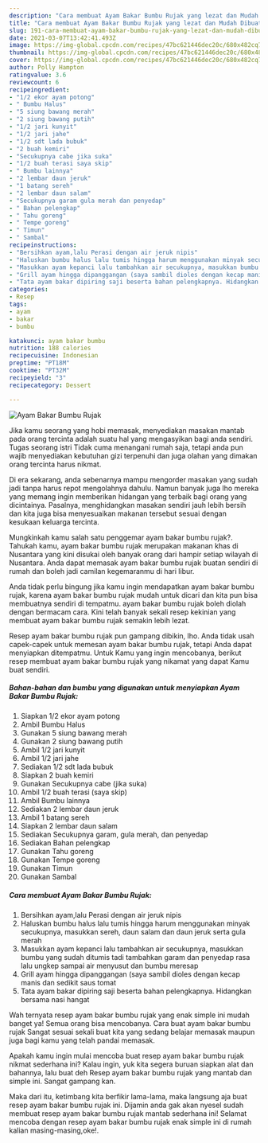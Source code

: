 ```yaml
---
description: "Cara membuat Ayam Bakar Bumbu Rujak yang lezat dan Mudah Dibuat"
title: "Cara membuat Ayam Bakar Bumbu Rujak yang lezat dan Mudah Dibuat"
slug: 191-cara-membuat-ayam-bakar-bumbu-rujak-yang-lezat-dan-mudah-dibuat
date: 2021-03-07T13:42:41.493Z
image: https://img-global.cpcdn.com/recipes/47bc621446dec20c/680x482cq70/ayam-bakar-bumbu-rujak-foto-resep-utama.jpg
thumbnail: https://img-global.cpcdn.com/recipes/47bc621446dec20c/680x482cq70/ayam-bakar-bumbu-rujak-foto-resep-utama.jpg
cover: https://img-global.cpcdn.com/recipes/47bc621446dec20c/680x482cq70/ayam-bakar-bumbu-rujak-foto-resep-utama.jpg
author: Polly Hampton
ratingvalue: 3.6
reviewcount: 6
recipeingredient:
- "1/2 ekor ayam potong"
- " Bumbu Halus"
- "5 siung bawang merah"
- "2 siung bawang putih"
- "1/2 jari kunyit"
- "1/2 jari jahe"
- "1/2 sdt lada bubuk"
- "2 buah kemiri"
- "Secukupnya cabe jika suka"
- "1/2 buah terasi saya skip"
- " Bumbu lainnya"
- "2 lembar daun jeruk"
- "1 batang sereh"
- "2 lembar daun salam"
- "Secukupnya garam gula merah dan penyedap"
- " Bahan pelengkap"
- " Tahu goreng"
- " Tempe goreng"
- " Timun"
- " Sambal"
recipeinstructions:
- "Bersihkan ayam,lalu Perasi dengan air jeruk nipis"
- "Haluskan bumbu halus lalu tumis hingga harum menggunakan minyak secukupnya, masukkan sereh, daun salam dan daun jeruk serta gula merah"
- "Masukkan ayam kepanci lalu tambahkan air secukupnya, masukkan bumbu yang sudah ditumis tadi tambahkan garam dan penyedap rasa lalu ungkep sampai air menyusut dan bumbu meresap"
- "Grill ayam hingga dipanggangan (saya sambil dioles dengan kecap manis dan sedikit saus tomat"
- "Tata ayam bakar dipiring saji beserta bahan pelengkapnya. Hidangkan bersama nasi hangat"
categories:
- Resep
tags:
- ayam
- bakar
- bumbu

katakunci: ayam bakar bumbu 
nutrition: 188 calories
recipecuisine: Indonesian
preptime: "PT18M"
cooktime: "PT32M"
recipeyield: "3"
recipecategory: Dessert

---
```



![Ayam Bakar Bumbu Rujak](https://img-global.cpcdn.com/recipes/47bc621446dec20c/680x482cq70/ayam-bakar-bumbu-rujak-foto-resep-utama.jpg)

Jika kamu seorang yang hobi memasak, menyediakan masakan mantab pada orang tercinta adalah suatu hal yang mengasyikan bagi anda sendiri. Tugas seorang istri Tidak cuma menangani rumah saja, tetapi anda pun wajib menyediakan kebutuhan gizi terpenuhi dan juga olahan yang dimakan orang tercinta harus nikmat.

Di era  sekarang, anda sebenarnya mampu mengorder masakan yang sudah jadi tanpa harus repot mengolahnya dahulu. Namun banyak juga lho mereka yang memang ingin memberikan hidangan yang terbaik bagi orang yang dicintainya. Pasalnya, menghidangkan masakan sendiri jauh lebih bersih dan kita juga bisa menyesuaikan makanan tersebut sesuai dengan kesukaan keluarga tercinta. 



Mungkinkah kamu salah satu penggemar ayam bakar bumbu rujak?. Tahukah kamu, ayam bakar bumbu rujak merupakan makanan khas di Nusantara yang kini disukai oleh banyak orang dari hampir setiap wilayah di Nusantara. Anda dapat memasak ayam bakar bumbu rujak buatan sendiri di rumah dan boleh jadi camilan kegemaranmu di hari libur.

Anda tidak perlu bingung jika kamu ingin mendapatkan ayam bakar bumbu rujak, karena ayam bakar bumbu rujak mudah untuk dicari dan kita pun bisa membuatnya sendiri di tempatmu. ayam bakar bumbu rujak boleh diolah dengan bermacam cara. Kini telah banyak sekali resep kekinian yang membuat ayam bakar bumbu rujak semakin lebih lezat.

Resep ayam bakar bumbu rujak pun gampang dibikin, lho. Anda tidak usah capek-capek untuk memesan ayam bakar bumbu rujak, tetapi Anda dapat menyiapkan ditempatmu. Untuk Kamu yang ingin mencobanya, berikut resep membuat ayam bakar bumbu rujak yang nikamat yang dapat Kamu buat sendiri.

<!--inarticleads1-->

##### Bahan-bahan dan bumbu yang digunakan untuk menyiapkan Ayam Bakar Bumbu Rujak:

1. Siapkan 1/2 ekor ayam potong
1. Ambil  Bumbu Halus
1. Gunakan 5 siung bawang merah
1. Gunakan 2 siung bawang putih
1. Ambil 1/2 jari kunyit
1. Ambil 1/2 jari jahe
1. Sediakan 1/2 sdt lada bubuk
1. Siapkan 2 buah kemiri
1. Gunakan Secukupnya cabe (jika suka)
1. Ambil 1/2 buah terasi (saya skip)
1. Ambil  Bumbu lainnya
1. Sediakan 2 lembar daun jeruk
1. Ambil 1 batang sereh
1. Siapkan 2 lembar daun salam
1. Sediakan Secukupnya garam, gula merah, dan penyedap
1. Sediakan  Bahan pelengkap
1. Gunakan  Tahu goreng
1. Gunakan  Tempe goreng
1. Gunakan  Timun
1. Gunakan  Sambal




<!--inarticleads2-->

##### Cara membuat Ayam Bakar Bumbu Rujak:

1. Bersihkan ayam,lalu Perasi dengan air jeruk nipis
1. Haluskan bumbu halus lalu tumis hingga harum menggunakan minyak secukupnya, masukkan sereh, daun salam dan daun jeruk serta gula merah
1. Masukkan ayam kepanci lalu tambahkan air secukupnya, masukkan bumbu yang sudah ditumis tadi tambahkan garam dan penyedap rasa lalu ungkep sampai air menyusut dan bumbu meresap
1. Grill ayam hingga dipanggangan (saya sambil dioles dengan kecap manis dan sedikit saus tomat
1. Tata ayam bakar dipiring saji beserta bahan pelengkapnya. Hidangkan bersama nasi hangat




Wah ternyata resep ayam bakar bumbu rujak yang enak simple ini mudah banget ya! Semua orang bisa mencobanya. Cara buat ayam bakar bumbu rujak Sangat sesuai sekali buat kita yang sedang belajar memasak maupun juga bagi kamu yang telah pandai memasak.

Apakah kamu ingin mulai mencoba buat resep ayam bakar bumbu rujak nikmat sederhana ini? Kalau ingin, yuk kita segera buruan siapkan alat dan bahannya, lalu buat deh Resep ayam bakar bumbu rujak yang mantab dan simple ini. Sangat gampang kan. 

Maka dari itu, ketimbang kita berfikir lama-lama, maka langsung aja buat resep ayam bakar bumbu rujak ini. Dijamin anda gak akan nyesel sudah membuat resep ayam bakar bumbu rujak mantab sederhana ini! Selamat mencoba dengan resep ayam bakar bumbu rujak enak simple ini di rumah kalian masing-masing,oke!.

